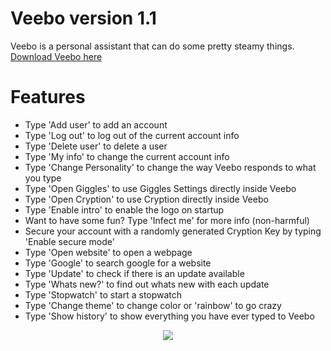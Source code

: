 # Veebo version 1.1
Veebo is a personal assistant that can do some pretty steamy things. [Download Veebo here](https://ipooglecodes.weebly.com/application-downloads.html) 
# Features
- Type 'Add user' to add an account
- Type 'Log out' to log out of the current account info
- Type 'Delete user' to delete a user
- Type 'My info' to change the current account info
- Type 'Change Personality' to change the way Veebo responds to what you type
- Type 'Open Giggles' to use Giggles Settings directly inside Veebo
- Type 'Open Cryption' to use Cryption directly inside Veebo
- Type 'Enable intro' to enable the logo on startup
- Want to have some fun? Type 'Infect me' for more info (non-harmful)
- Secure your account with a randomly generated Cryption Key by typing 'Enable secure mode'
- Type 'Open website' to open a webpage
- Type 'Google' to search google for a website
- Type 'Update' to check if there is an update available
- Type 'Whats new?' to find out whats new with each update
- Type 'Stopwatch' to start a stopwatch
- Type 'Change theme' to change color or 'rainbow' to go crazy
- Type 'Show history' to show everything you have ever typed to Veebo

<div align="center">
  
<img src="https://ipooglecodes.weebly.com/uploads/9/7/6/2/97620300/veebologo.png"><br><br>

</div>
